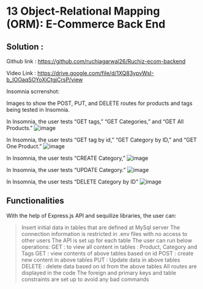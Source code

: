 # 13 Object-Relational Mapping (ORM): E-Commerce Back End

## Solution :

Github link : https://github.com/ruchiagarwal26/Ruchiz-ecom-backend

Video Link : https://drive.google.com/file/d/1XQ83ypvWsI-b_IOOaqSOYoXiCtgjCrsP/view

Insomnia scrrenshot:

Images to show the POST, PUT, and DELETE routes for products and tags being tested in Insomnia.

In Insomnia, the user tests “GET tags,” “GET Categories,” and “GET All Products."
![image](https://user-images.githubusercontent.com/115508901/228685170-8feb7f97-b5a6-402a-bdeb-2b03683cf8fe.png)

In Insomnia, the user tests “GET tag by id,” “GET Category by ID,” and “GET One Product.”
![image](https://user-images.githubusercontent.com/115508901/228685242-d2376e48-62ab-4b4a-b7a1-cafe01c875ac.png)

In Insomnia, the user tests “CREATE Category,” 
![image](https://user-images.githubusercontent.com/115508901/228685295-af886158-69a2-4931-a2ae-41c389838a93.png)

In Insomnia, the user tests “UPDATE Category.”
![image](https://user-images.githubusercontent.com/115508901/228685343-87d00d75-7bef-4091-b3f2-98a518e01ed9.png)

In Insomnia, the user tests “DELETE Category by ID"
![image](https://user-images.githubusercontent.com/115508901/228685406-3b73be4d-f469-41e1-9de4-c29934578af1.png)


## Functionalities

With the help of Express.js API and sequilize libraries, the user can:
> Insert initial data in tables that are defined at MySql server
> The connection information is restricted in .env files with no access to other users
> The API is set up for each table
> The user can run below operations:
>    GET : to view all content in tables : Product, Category and Tags
>    GET : view contents of above tables based on id
>    POST : create new content in above tables
>    PUT : Update data in above tables
>    DELETE : delete data based on id from the above tables
> All routes are displayed in the code
> The foreign and primary keys and table constraints are set up to avoid any bad commands


